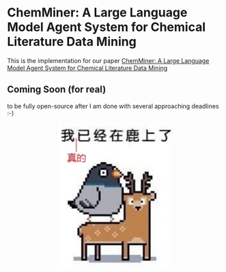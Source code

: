 # ChemMiner: A Large Language Model Agent System for Chemical Literature Data Mining
This is the implementation for our paper [ChemMiner: A Large Language Model Agent System for Chemical Literature Data Mining](https://openreview.net/forum?id=H57HtksYpC)

## Coming Soon (for real)
to be fully open-source after I am done with several approaching deadlines :-)
<p align="center">
  <img src="ComingSoon.jpg"  width="275"/>
</p>
